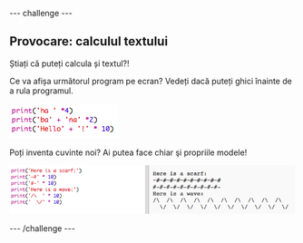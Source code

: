 \--- challenge \---

## Provocare: calculul textului

Știați că puteți calcula și textul?!

Ce va afișa următorul program pe ecran? Vedeți dacă puteți ghici înainte de a rula programul.

![captură de ecran](images/me-text-calc.png)

Poți inventa cuvinte noi? Ai putea face chiar şi propriile modele!

![captură de ecran](images/me-patterns.png)

\--- /challenge \---